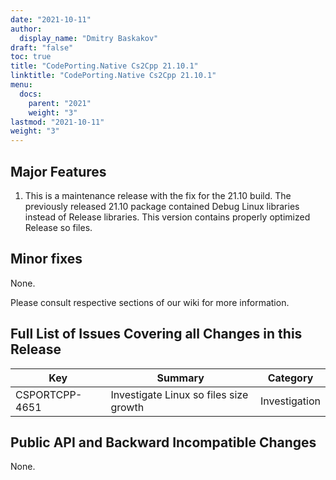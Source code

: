 ```yaml
---
date: "2021-10-11"
author:
  display_name: "Dmitry Baskakov"
draft: "false"
toc: true
title: "CodePorting.Native Cs2Cpp 21.10.1"
linktitle: "CodePorting.Native Cs2Cpp 21.10.1"
menu:
  docs:
    parent: "2021"
    weight: "3"
lastmod: "2021-10-11"
weight: "3"
---
```


## Major Features ##

1. This is a maintenance release with the fix for the 21.10 build. The previously released 21.10 package contained Debug Linux libraries instead of Release libraries. This version contains properly optimized Release so files.

## Minor fixes ##

None.

Please consult respective sections of our wiki for more information.

## Full List of Issues Covering all Changes in this Release ##

| Key | Summary | Category |
| --- | --- | --- |
| CSPORTCPP-4651 | Investigate Linux so files size growth | Investigation |

## Public API and Backward Incompatible Changes ##

None.
